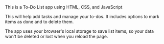 This is  a To-Do List app using HTML, CSS, and JavaScript

This will help add tasks and manage your to-dos. It includes options to mark items as done and to delete them.

The app uses your browser's local storage to save list items, so your data won't be deleted or lost when you reload the page.
